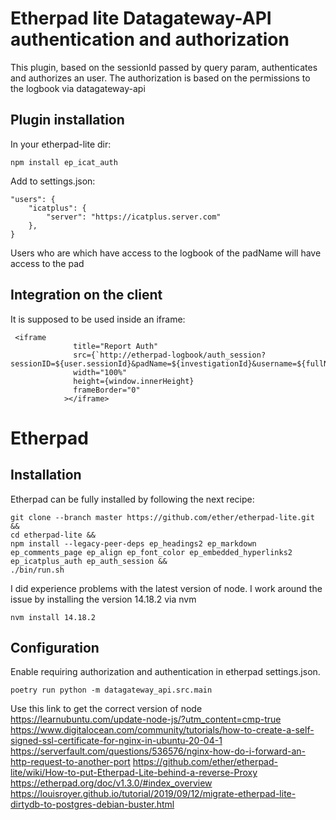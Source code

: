 # Etherpad lite Datagateway-API authentication and authorization

This plugin, based on the sessionId passed by query param, authenticates and authorizes an user. The authorization is based on the permissions to the logbook via datagateway-api


## Plugin installation

In your etherpad-lite dir:

    npm install ep_icat_auth

Add to settings.json:

```
"users": {
    "icatplus": {
        "server": "https://icatplus.server.com"
    },
}
```

Users who are which have access to the logbook of the padName will have access to the pad

## Integration on the client

It is supposed to be used inside an iframe:

```
 <iframe
              title="Report Auth"
              src={`http://etherpad-logbook/auth_session?sessionID=${user.sessionId}&padName=${investigationId}&username=${fullName}`}
              width="100%"
              height={window.innerHeight}
              frameBorder="0"
            ></iframe>
```

# Etherpad 

## Installation

Etherpad can be fully installed by following the next recipe:
```
git clone --branch master https://github.com/ether/etherpad-lite.git &&
cd etherpad-lite &&
npm install --legacy-peer-deps ep_headings2 ep_markdown ep_comments_page ep_align ep_font_color ep_embedded_hyperlinks2 ep_icatplus_auth ep_auth_session &&
./bin/run.sh

```

I did experience problems with the latest version of node. I work around the issue by installing the version 14.18.2 via nvm
```
nvm install 14.18.2
```

## Configuration

Enable requiring authorization and authentication in etherpad settings.json.
```
poetry run python -m datagateway_api.src.main
```
Use this link to get the correct version of node https://learnubuntu.com/update-node-js/?utm_content=cmp-true
https://www.digitalocean.com/community/tutorials/how-to-create-a-self-signed-ssl-certificate-for-nginx-in-ubuntu-20-04-1
https://serverfault.com/questions/536576/nginx-how-do-i-forward-an-http-request-to-another-port
https://github.com/ether/etherpad-lite/wiki/How-to-put-Etherpad-Lite-behind-a-reverse-Proxy
https://etherpad.org/doc/v1.3.0/#index_overview
https://louisroyer.github.io/tutorial/2019/09/12/migrate-etherpad-lite-dirtydb-to-postgres-debian-buster.html
